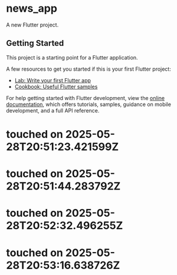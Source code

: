 # news_app

A new Flutter project.

## Getting Started

This project is a starting point for a Flutter application.

A few resources to get you started if this is your first Flutter project:

- [Lab: Write your first Flutter app](https://docs.flutter.dev/get-started/codelab)
- [Cookbook: Useful Flutter samples](https://docs.flutter.dev/cookbook)

For help getting started with Flutter development, view the
[online documentation](https://docs.flutter.dev/), which offers tutorials,
samples, guidance on mobile development, and a full API reference.

# touched on 2025-05-28T20:51:23.421599Z
# touched on 2025-05-28T20:51:44.283792Z
# touched on 2025-05-28T20:52:32.496255Z
# touched on 2025-05-28T20:53:16.638726Z